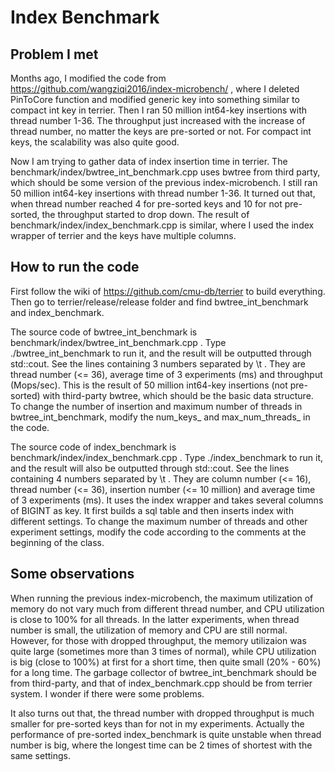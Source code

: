 # Index Benchmark

## Problem I met

Months ago, I modified the code from https://github.com/wangziqi2016/index-microbench/ , where I deleted PinToCore function and modified generic key into something similar to compact int key in terrier. Then I ran 50 million int64-key insertions with thread number 1-36. The throughput just increased with the increase of thread number, no matter the keys are pre-sorted or not. For compact int keys, the scalability was also quite good.

Now I am trying to gather data of index insertion time in terrier. The benchmark/index/bwtree_int_benchmark.cpp uses bwtree from third party, which should be some version of the previous index-microbench. I still ran 50 million int64-key insertions with thread number 1-36. It turned out that, when thread number reached 4 for pre-sorted keys and 10 for not pre-sorted, the throughput started to drop down. The result of benchmark/index/index_benchmark.cpp is similar, where I used the index wrapper of terrier and the keys have multiple columns.

## How to run the code

First follow the wiki of https://github.com/cmu-db/terrier to build everything. Then go to terrier/release/release folder and find bwtree_int_benchmark and index_benchmark.

The source code of bwtree_int_benchmark is benchmark/index/bwtree_int_benchmark.cpp . Type ./bwtree_int_benchmark to run it, and the result will be outputted through std::cout. See the lines containing 3 numbers separated by \t . They are thread number (<= 36), average time of 3 experiments (ms) and throughput (Mops/sec). This is the result of 50 million int64-key insertions (not pre-sorted) with third-party bwtree, which should be the basic data structure. To change the number of insertion and maximum number of threads in bwtree_int_benchmark, modify the num_keys_ and max_num_threads_ in the code.

The source code of index_benchmark is benchmark/index/index_benchmark.cpp . Type ./index_benchmark to run it, and the result will also be outputted through std::cout. See the lines containing 4 numbers separated by \t . They are column number (<= 16), thread number (<= 36), insertion number (<= 10 million) and average time of 3 experiments (ms). It uses the index wrapper and takes several columns of BIGINT as key. It first builds a sql table and then inserts index with different settings. To change the maximum number of threads and other experiment settings, modify the code according to the comments at the beginning of the class.

## Some observations

When running the previous index-microbench, the maximum utilization of memory do not vary much from different thread number, and CPU utilization is close to 100% for all threads. In the latter experiments, when thread number is small, the utilization of memory and CPU are still normal. However, for those with dropped throughput, the memory utilizaion was quite large (sometimes more than 3 times of normal), while CPU utilization is big (close to 100%) at first for a short time, then quite small (20% - 60%) for a long time. The garbage collector of bwtree_int_benchmark should be from third-party, and that of index_benchmark.cpp should be from terrier system. I wonder if there were some problems.

It also turns out that, the thread number with dropped throughput is much smaller for pre-sorted keys than for not in my experiments. Actually the performance of pre-sorted index_benchmark is quite unstable when thread number is big, where the longest time can be 2 times of shortest with the same settings.


